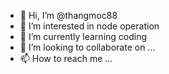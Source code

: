 - 👋 Hi, I’m @thangmoc88
- 👀 I’m interested in node operation
- 🌱 I’m currently learning coding
- 💞️ I’m looking to collaborate on ...
- 📫 How to reach me ...

<!---
thangmoc88/thangmoc88 is a ✨ special ✨ repository because its `README.md` (this file) appears on your GitHub profile.
You can click the Preview link to take a look at your changes.
--->

